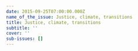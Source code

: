 ```yaml
---
date: 2015-09-25T07:00:00.000Z
name_of_the_issue: Justice, climate, transitions
title: Justice, climate, transitions
subtitle: ''
cover: ''
sub-issues: []
---
```


